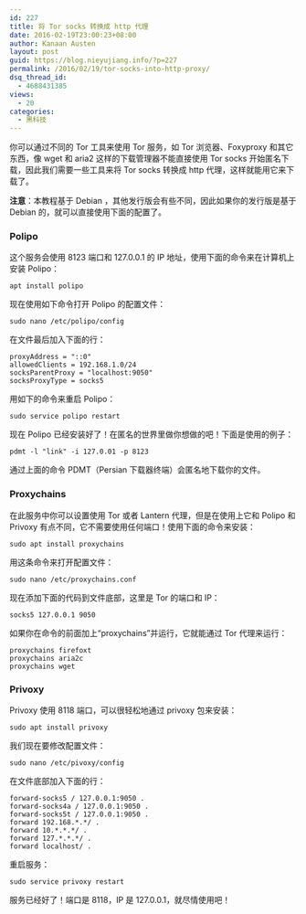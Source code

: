 ```yaml
---
id: 227
title: 将 Tor socks 转换成 http 代理
date: 2016-02-19T23:00:23+08:00
author: Kanaan Austen
layout: post
guid: https://blog.nieyujiang.info/?p=227
permalink: /2016/02/19/tor-socks-into-http-proxy/
dsq_thread_id:
  - 4688431385
views:
  - 20
categories:
  - 黑科技
---
```

<!--wp-compress-html-->

<!--wp-compress-html no compression-->

你可以通过不同的 Tor 工具来使用 Tor 服务，如 Tor 浏览器、Foxyproxy 和其它东西，像 wget 和 aria2 这样的下载管理器不能直接使用 Tor socks 开始匿名下载，因此我们需要一些工具来将 Tor socks 转换成 http 代理，这样就能用它来下载了。

**注意**：本教程基于 Debian ，其他发行版会有些不同，因此如果你的发行版是基于 Debian 的，就可以直接使用下面的配置了。

### Polipo

这个服务会使用 8123 端口和 127.0.0.1 的 IP 地址，使用下面的命令来在计算机上安装 Polipo：

<pre class="prettyprint" ><code>apt install polipo
</code></pre>

现在使用如下命令打开 Polipo 的配置文件：

<pre class="prettyprint" ><code>sudo nano /etc/polipo/config
</code></pre>

在文件最后加入下面的行：

<pre class="prettyprint" ><code>proxyAddress = "::0"
allowedClients = 192.168.1.0/24
socksParentProxy = "localhost:9050"
socksProxyType = socks5
</code></pre>

用如下的命令来重启 Polipo：

<pre class="prettyprint" ><code>sudo service polipo restart
</code></pre>

现在 Polipo 已经安装好了！在匿名的世界里做你想做的吧！下面是使用的例子：

<pre class="prettyprint" ><code>pdmt -l "link" -i 127.0.01 -p 8123
</code></pre>

通过上面的命令 PDMT（Persian 下载器终端）会匿名地下载你的文件。

### Proxychains

在此服务中你可以设置使用 Tor 或者 Lantern 代理，但是在使用上它和 Polipo 和 Privoxy 有点不同，它不需要使用任何端口！使用下面的命令来安装：

<pre class="prettyprint" ><code>sudo apt install proxychains
</code></pre>

用这条命令来打开配置文件：

<pre class="prettyprint" ><code>sudo nano /etc/proxychains.conf
</code></pre>

现在添加下面的代码到文件底部，这里是 Tor 的端口和 IP：

<pre class="prettyprint" ><code>socks5 127.0.0.1 9050
</code></pre>

如果你在命令的前面加上“proxychains”并运行，它就能通过 Tor 代理来运行：

<pre class="prettyprint" ><code>proxychains firefoxt
proxychains aria2c
proxychains wget
</code></pre>

### Privoxy

Privoxy 使用 8118 端口，可以很轻松地通过 privoxy 包来安装：

<pre class="prettyprint" ><code>sudo apt install privoxy
</code></pre>

我们现在要修改配置文件：

<pre class="prettyprint" ><code>sudo nano /etc/pivoxy/config
</code></pre>

在文件底部加入下面的行：

<pre class="prettyprint" ><code>forward-socks5 / 127.0.0.1:9050 .
forward-socks4a / 127.0.0.1:9050 .
forward-socks5t / 127.0.0.1:9050 .
forward 192.168.*.*/ .
forward 10.*.*.*/ .
forward 127.*.*.*/ .
forward localhost/ .
</code></pre>

重启服务：

<pre class="prettyprint" ><code>sudo service privoxy restart
</code></pre>

服务已经好了！端口是 8118，IP 是 127.0.0.1，就尽情使用吧！

<!--wp-compress-html no compression-->

<!--wp-compress-html-->